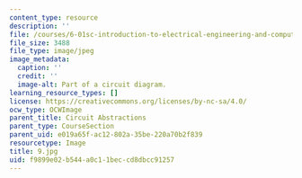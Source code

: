 ```yaml
---
content_type: resource
description: ''
file: /courses/6-01sc-introduction-to-electrical-engineering-and-computer-science-i-spring-2011/f9899e02b544a0c11beccd8dbcc91257_9.jpg
file_size: 3488
file_type: image/jpeg
image_metadata:
  caption: ''
  credit: ''
  image-alt: Part of a circuit diagram.
learning_resource_types: []
license: https://creativecommons.org/licenses/by-nc-sa/4.0/
ocw_type: OCWImage
parent_title: Circuit Abstractions
parent_type: CourseSection
parent_uid: e019a65f-ac12-802a-35be-220a70b2f839
resourcetype: Image
title: 9.jpg
uid: f9899e02-b544-a0c1-1bec-cd8dbcc91257
---
```

